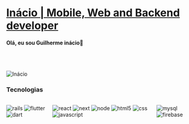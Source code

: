 # <a href="https://github.com/reysmalldev">Inácio | Mobile, Web and Backend developer</a>

#### Olá, eu sou Guilherme inácio👋<br>

<br>
<br>

![Inácio](https://github-readme-stats-408gge7pw-zhorzon.vercel.app/api?username=reysmalldev&show_icons=true&hide_border=true&title_color=A4E3FF&bg_color=04202C&border_radius=2&text_color=9AB8C6&custom_title=My+Dashboard&3)


### Tecnologias

<div style="display: flex"><br>

  
  ![rails](https://img.shields.io/badge/Rails-04202C?style=for-the-badge&logo=rubyonrails&logoColor=FFFF00)
  ![flutter](https://img.shields.io/badge/Flutter-04202C?style=for-the-badge&logo=flutter&logoColor=FFFF00)
  ![dart](https://img.shields.io/badge/Dart-04202C?style=for-the-badge&logo=dart&logoColor=FFFF00)
  
  ![react](https://img.shields.io/badge/ReactJS-04202C?style=for-the-badge&logo=react&logoColor=FFFF00)
  ![next](https://img.shields.io/badge/Next.js-04202C?style=for-the-badge&logo=Next.js&logoColor=FFFF00)
  ![node](https://img.shields.io/badge/Node.js-04202C?style=for-the-badge&logo=node.js&logoColor=FFFF00)
  ![html5](https://img.shields.io/badge/HTML5-04202C?style=for-the-badge&logo=html5&logoColor=FFFF00) 
  ![css](https://img.shields.io/badge/CSS3-04202C?style=for-the-badge&logo=css3&logoColor=FFFF00) 
  ![javascript](https://img.shields.io/badge/JavaScript-04202C?style=for-the-badge&logo=javascript&logoColor=FFFF00)
  
  ![mysql](https://img.shields.io/badge/MySQL-04202C?style=for-the-badge&logo=mysql&logoColor=FFFF00)
  ![firebase](https://img.shields.io/badge/Firebase-04202C?style=for-the-badge&logo=firebase&logoColor=FFFF00)
</div>

